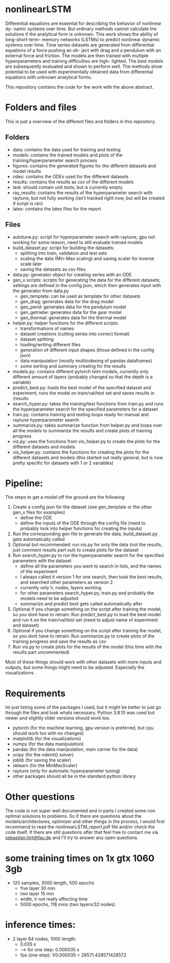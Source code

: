 # nonlinearLSTM

Differential equations are essential for describing the behavior of nonlinear dy-
namic systems over time. But ordinary methods cannot calculate the solutions if
the analytical form is unknown. This work shows the ability of long-short-term-
memory networks (LSTMs) to predict nonlinear dynamic systems over time. Time
series datasets are generated from differential equations of a force pushing an ob-
ject with drag and a pendulum with an external force and friction. The models
are then trained with multiple hyperparameters and training difficulties are high-
lighted. The best models are subsequently evaluated and shown to perform well.
The methods show potential to be used with experimentally obtained data from
differential equations with unknown analytical forms.

This repository contains the code for the work with the above abstract.

# Folders and files
This is just a overview of the different files and folders in this repository.
## Folders
- data: contains the data used for training and testing
- models: contains the trained models and plots of the training/hyperparameter search process
- figures: contains the generated figures for the different datasets and model results
- odes: contains the ODEs used for the different datasets
- results: contains the results as csv of the different models
- test: should contain unit tests, but is currently empty
- ray_results: contains the results of the hyperparameter search with raytune, but not fully working (isn't tracked right now, but will be created if script is ran)
- latex: contains the latex files for the report

## Files
- autotune.py: script for hyperparameter search with raytune, gpu not working for some reason, need to still evaluate trained models
- build_dataset.py: script for building the datasets:
    - splitting into train, validation and test sets
    - scaling the data (Min-Max scaling) and saving scaler for inverse scale later
    - saving the datasets as csv files
- data.py: generator object for creating series with an ODE 
- gen_x scripts: scripts for generating the data for the different datasets; settings are defined in the config json, which then generates input with the generator from data.py
    - gen_template: can be used as template for other datasets
    - gen_drag: generates data for the drag model
    - gen_pend: generates data for the pendulum model
    - gen_getriebe: generates data for the gear model
    - gen_thermal: generates data for the thermal model
- helper.py: helper functions for the different scripts
    - transformations of names
    - dataset creations (cutting series into correct format)
    - dataset splitting
    - loading/writing different files
    - generation of different input shapes (those defined in the config json)
    - data manipulation (mostly multiindexing of pandas dataframes)
    - some sorting and summary creating for the results
- models.py: contains different pytorch lstm models, currently only different amount of layers (probably changed so that the depth is a variable)
- predict_best.py: loads the best model of the specified dataset and experiment, runs the model on train/val/test set and saves results in /results
- search_hyper.py: takes the training/test functions from train.py and runs the hyperparameter search for the specified parameters for a dataset
- train.py: contains training and testing loops ready for manual and raytune hyperparameter search
- summarize.py: takes summarize function from helper.py and loops over all the models to summarize the results and create plots of training progress
- vis.py: uses the functions from vis_helper.py to create the plots for the different datasets and models
- vis_helper.py: contains the functions for creating the plots for the different datasets and models (this started out really general, but is now pretty specific for datasets with 1 or 2 variables)

# Pipeline:

The steps to get a model off the ground are the following:
1. Create a config json for the dataset (see gen_template or the other gen_x files for examples)
    - define the ODE
    - define the inputs of the ODE through the config file (need to probably look into helper functions for creating the inputs)
2. Run the corresponding gen file to generate the data, build_dataset.py gets automatically called
3. Optional but recommended: run vis.py for only the data (not the results, just comment results part out) to create plots for the dataset
4. Run search_hyper.py to run the hyperparameter search for the specified parameters with the dataset
    - define all the parameters you want to search in lists, and the names of the experiment
    - I always called it version 1 for one search, then took the best results, and searched other parameters as version 2
    - currently only lr, nodes, layers working
    - for other parameters search_hyper.py, train.py and probably the models need to be adjusted
    - summarize and predict best gets called automatically after
5. Optional if you change something on the script after training the model, so you dont have to retrain: Run predict_best.py to load the best model and run it on the train/val/test set (need to adjust name of experiment and dataset)
6. Optional if you change something on the script after training the model, so you dont have to retrain: Run summarize.py to create plots of the training progress and save the results as csv
7. Run vis.py to create plots for the results of the model (this time with the results part uncommented)

Most of these things should work with other datasets with more inputs and outputs, but some things might need to be adjusted. Especially the visualizations.

# Requirements
Im just listing some of the packages I used, but it might be better to just go through the files and look whats necessary. Python 3.8.10 was used but newer and slightly older versions should work too.
- pytorch (for the machine learning, gpu version is preferred, but cpu should work too with no changes)
- matplotlib (for the visualizations)
- numpy (for the data manipulation)
- pandas (for the data manipulation, main carrier for the data)
- scipy (for the odeint() solver)
- joblib (for saving the scaler)
- sklearn (for the MinMaxScaler)
- raytune (only for automatic hyperparameter tuning)
- other packages should all be in the standard python library

# Other questions

The code is not super well documented and in parts I created some non optimal solutions to problems. So if there are questions about the models/architectures, optimizer and other things in the process, I would first recommend to read the nonlinearLSTM_report.pdf file and/or check the code itself. If there are still questions after that feel free to contact me via <sebastian.hirt@fau.de> and I'll try to answer any open questions.


# some training times on 1x gtx 1060 3gb
- 120 samples, 3000 length, 500 epochs
    - five layer 30 min
    - two layer 15 min 
    - width, lr not really affecting time
    - 5000 epochs, 118 mins (two layers/32 nodes)
# inference times:
- 2 layer 64 nodes, 1000 length:
    - 0.035 s
    - --> for one step: 0.000035 s
    - fps (one step): 1/0.000035 = 28571.428571428572
